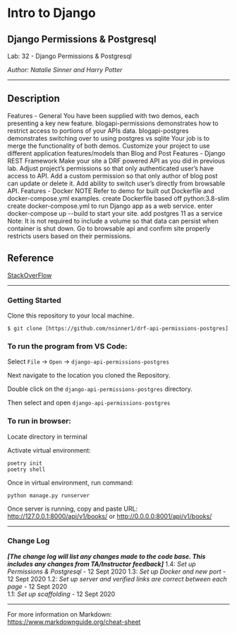 # Intro to Django

## Django Permissions & Postgresql

Lab: 32 - Django Permissions & Postgresql

*Author: Natalie Sinner and Harry Potter*

----

## Description
Features - General
You have been supplied with two demos, each presenting a key new feature.
blogapi-permissions demonstrates how to restrict access to portions of your APIs data.
blogapi-postgres demonstrates switching over to using postgres vs sqlite
Your job is to merge the functionality of both demos.
Customize your project to use different application features/models than Blog and Post
Features - Django REST Framework
Make your site a DRF powered API as you did in previous lab.
Adjust project’s permissions so that only authenticated user’s have access to API.
Add a custom permission so that only author of blog post can update or delete it.
Add ability to switch user’s directly from browsable API.
Features - Docker
NOTE Refer to demo for built out Dockerfile and docker-compose.yml examples.
create Dockerfile based off python:3.8-slim
create docker-compose.yml to run Django app as a web service.
enter docker-compose up --build to start your site.
add postgres 11 as a service
Note: It is not required to include a volume so that data can persist when container is shut down.
Go to browsable api and confirm site properly restricts users based on their permissions.

## Reference 
[StackOverFlow](https://stackoverflow.com/questions/40667519/why-is-django-throwing-error-disallowedhost-at)

---

### Getting Started
Clone this repository to your local machine.

```
$ git clone [https://github.com/nsinner1/drf-api-permissions-postgres]
```

### To run the program from VS Code:
Select ```File``` -> ```Open``` -> ```django-api-permissions-postgres```

Next navigate to the location you cloned the Repository.

Double click on the ```django-api-permissions-postgres``` directory.

Then select and open ```django-api-permissions-postgres```

### To run in browser:
Locate directory in terminal

Activate virtual environment:

```
poetry init 
poetry shell
```
Once in virtual environment, run command:

```
python manage.py runserver
```

Once server is running, copy and paste URL: http://127.0.0.1:8000/api/v1/books/ or http://0.0.0.0:8001/api/v1/books/

---

### Change Log
***[The change log will list any changes made to the code base. This includes any changes from TA/Instructor feedback]*** 
1.4: *Set up Permissions & Postgresql* - 12 Sept 2020
1.3: *Set up Docker and new port* - 12 Sept 2020
1.2: *Set up server and verified links are correct between each page* - 12 Sept 2020  
1.1: *Set up scaffolding* - 12 Sept 2020  


------------------------------
For more information on Markdown: https://www.markdownguide.org/cheat-sheet